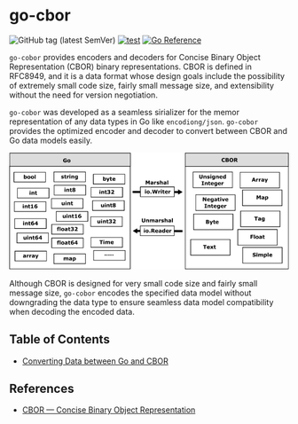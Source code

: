 # go-cbor

![GitHub tag (latest SemVer)](https://img.shields.io/github/v/tag/cybergarage/go-cbor)
[![test](https://github.com/cybergarage/go-cbor/actions/workflows/make.yml/badge.svg)](https://github.com/cybergarage/go-cbor/actions/workflows/make.yml)
[![Go Reference](https://pkg.go.dev/badge/github.com/cybergarage/go-cbor.svg)](https://pkg.go.dev/github.com/cybergarage/go-cbor)

`go-cobor` provides encoders and decoders for Concise Binary Object Representation (CBOR) binary representations. CBOR is defined in RFC8949, and it is a data format whose design goals include the possibility of extremely small code size, fairly small message size, and extensibility without the need for version negotiation.

`go-cobor` was developed as a seamless sirializer for the memor representation of any data types in Go like `encodiong/json`. `go-cobor` provides the optimized encoder and decoder to convert between CBOR and Go data models easily.

![](doc/img/concept.png)

Although CBOR is designed for very small code size and fairly small message size, `go-cobor` encodes the specified data model without downgrading the data type to ensure seamless data model compatibility when decoding the encoded data.

## Table of Contents

- [Converting Data between Go and CBOR](doc/conversion.md)

## References

- [CBOR — Concise Binary Object Representation](http://cbor.io)
